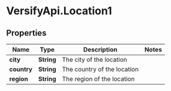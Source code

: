 # VersifyApi.Location1

## Properties

Name | Type | Description | Notes
------------ | ------------- | ------------- | -------------
**city** | **String** | The city of the location | 
**country** | **String** | The country of the location | 
**region** | **String** | The region of the location | 


